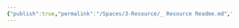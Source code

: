```yaml
---
{"publish":true,"permalink":"/Spaces/3-Resource/_ Resource Readme.md","title":"About Resource","created":"2022-08-05","modified":"2023-03-14","published":"2025-07-12T11:15:53.857+08:00","tags":["workflow"],"cssclasses":""}
---
```


